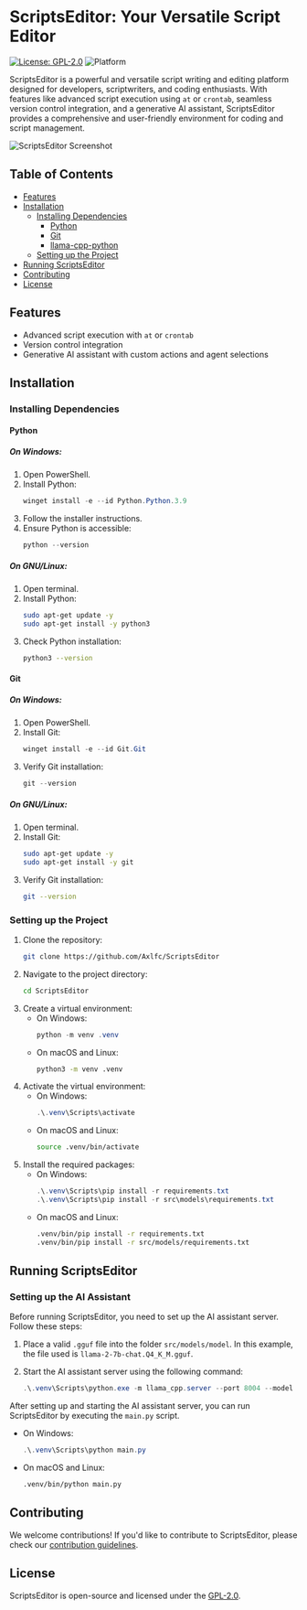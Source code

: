 # ScriptsEditor: Your Versatile Script Editor

[![License: GPL-2.0](https://img.shields.io/badge/License-GPL%20v2-blue.svg)](LICENSE)
![Platform](https://img.shields.io/badge/platform-Windows%20%7C%20Linux-blue)

ScriptsEditor is a powerful and versatile script writing and editing platform designed for developers, scriptwriters, and coding enthusiasts. With features like advanced script execution using `at` or `crontab`, seamless version control integration, and a generative AI assistant, ScriptsEditor provides a comprehensive and user-friendly environment for coding and script management.

![ScriptsEditor Screenshot](images/ScriptsStudio130.gif)

## Table of Contents
- [Features](#features)
- [Installation](#installation)
  - [Installing Dependencies](#installing-dependencies)
    - [Python](#python)
    - [Git](#git)
    - [llama-cpp-python](#llama-cpp-python)
  - [Setting up the Project](#setting-up-the-project)
- [Running ScriptsEditor](#running-scriptseditor)
- [Contributing](#contributing)
- [License](#license)

## Features
- Advanced script execution with `at` or `crontab`
- Version control integration
- Generative AI assistant with custom actions and agent selections

## Installation

### Installing Dependencies

#### Python

##### On Windows:
1. Open PowerShell.
2. Install Python:
   ```Powershell
   winget install -e --id Python.Python.3.9
   ```
3. Follow the installer instructions.
4. Ensure Python is accessible:
   ```Powershell
   python --version
   ```

##### On GNU/Linux:
1. Open terminal.
2. Install Python:
   ```bash
   sudo apt-get update -y
   sudo apt-get install -y python3
   ```
3. Check Python installation:
   ```bash
   python3 --version
   ```

#### Git

##### On Windows:
1. Open PowerShell.
2. Install Git:
   ```Powershell
   winget install -e --id Git.Git
   ```
3. Verify Git installation:
   ```Powershell
   git --version
   ```

##### On GNU/Linux:
1. Open terminal.
2. Install Git:
   ```bash
   sudo apt-get update -y
   sudo apt-get install -y git
   ```
3. Verify Git installation:
   ```bash
   git --version
   ```

### Setting up the Project

1. Clone the repository:
   ```bash
   git clone https://github.com/Axlfc/ScriptsEditor
   ```
2. Navigate to the project directory:
   ```bash
   cd ScriptsEditor
   ```
3. Create a virtual environment:
   - On Windows:
     ```Powershell
     python -m venv .venv
     ```
   - On macOS and Linux:
     ```bash
     python3 -m venv .venv
     ```
4. Activate the virtual environment:
   - On Windows:
     ```Powershell
     .\.venv\Scripts\activate
     ```
   - On macOS and Linux:
     ```bash
     source .venv/bin/activate
     ```
5. Install the required packages:
   - On Windows:
     ```Powershell
     .\.venv\Scripts\pip install -r requirements.txt
     .\.venv\Scripts\pip install -r src\models\requirements.txt
     ```
   - On macOS and Linux:
     ```bash
     .venv/bin/pip install -r requirements.txt
     .venv/bin/pip install -r src/models/requirements.txt
     ```

## Running ScriptsEditor

### Setting up the AI Assistant

Before running ScriptsEditor, you need to set up the AI assistant server. Follow these steps:

1. Place a valid `.gguf` file into the folder `src/models/model`. In this example, the file used is `llama-2-7b-chat.Q4_K_M.gguf`.

2. Start the AI assistant server using the following command:
   ```Powershell
   .\.venv\Scripts\python.exe -m llama_cpp.server --port 8004 --model .\src\models\model\llama-2-7b-chat.Q4_K_M.gguf
   ```

After setting up and starting the AI assistant server, you can run ScriptsEditor by executing the `main.py` script.

- On Windows:
  ```Powershell
  .\.venv\Scripts\python main.py
  ```
- On macOS and Linux:
  ```bash
  .venv/bin/python main.py
  ```

## Contributing

We welcome contributions! If you'd like to contribute to ScriptsEditor, please check our [contribution guidelines](CONTRIBUTING.md).

## License

ScriptsEditor is open-source and licensed under the [GPL-2.0](LICENSE).
